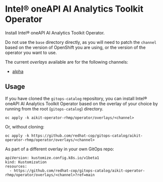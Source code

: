 # Intel® oneAPI AI Analytics Toolkit Operator

Install Intel® oneAPI AI Analytics Toolkit Operator.

Do not use the `base` directory directly, as you will need to patch the `channel` based on the version of OpenShift you are using, or the version of the operator you want to use.

The current *overlays* available are for the following channels:

* [alpha](operator/overlays/alpha)

## Usage

If you have cloned the `gitops-catalog` repository, you can install Intel® oneAPI AI Analytics Toolkit Operator based on the overlay of your choice by running from the root (`gitops-catalog`) directory.

```
oc apply -k aikit-operator-rhmp/operator/overlays/<channel>
```

Or, without cloning:

```
oc apply -k https://github.com/redhat-cop/gitops-catalog/aikit-operator-rhmp/operator/overlays/<channel>
```

As part of a different overlay in your own GitOps repo:

```
apiVersion: kustomize.config.k8s.io/v1beta1
kind: Kustomization
resources:
  - https://github.com/redhat-cop/gitops-catalog/aikit-operator-rhmp/operator/overlays/<channel>?ref=main
```
